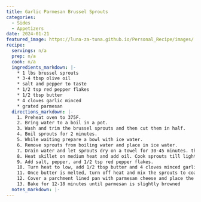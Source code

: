 ```yaml
---
title: Garlic Parmesan Brussel Sprouts
categories: 
  - Sides
  - Appetizers
date: 2024-01-21
featured_image: https://luna-za-tuna.github.io/Personal_Recipe/images/
recipe:
  servings: n/a
  prep: n/a
  cook: n/a
  ingredients_markdown: |-
    * 1 lbs brussel sprouts
    * 3-4 tbsp olive oil
    * salt and pepper to taste
    * 1/2 tsp red pepper flakes
    * 1/2 tbsp butter
    * 4 cloves garlic minced
    * grated parmesan 
  directions_markdown: |-
    1. Preheat oven to 375F.
    2. Bring water to a boil in a pot.
    3. Wash and trim the brussel sprouts and then cut them in half.
    4. Boil sprouts for 2 minutes.
    5. While waiting prepare a bowl with ice water.
    6. Remove sprouts from boiling water and place in ice water.
    7. Drain water and let sprouts dry on a towel for 30-45 minutes. the longer they dry the crispier the sprouts.
    8. Heat skillet on medium heat and add oil. Cook sprouts till lightly browned.
    9. Add salt, pepper, and 1/2 tsp red pepper flakes.
    10. Turn heat to low, add 1/2 tbsp butter and 4 cloves minced garlic
    11. Once butter is melted, turn off heat and mix the sprouts to coat with the butter
    12. Cover a parchment lined pan with parmesan cheese and place the sprouts flat side down on the parmesan 
    13. Bake for 12-18 minutes until parmesan is slightly browned
  notes_markdown: |-
---
```

